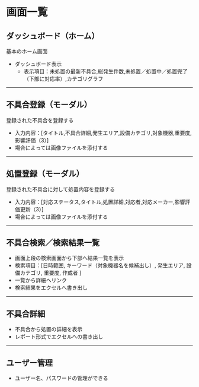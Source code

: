 # 画面一覧

## ダッシュボード（ホーム）

基本のホーム画面

- ダッシュボード表示
  - 表示項目：未処置の最新不具合,総発生件数,未処置／処置中／処置完了（下部に対応率）,カテゴリグラフ

---

## 不具合登録（モーダル）

登録された不具合を登録する

- 入力内容：[タイトル,不具合詳細,発生エリア,設備カテゴリ,対象機器,重要度,影響評価（3）]
- 場合によっては画像ファイルを添付する

---

## 処置登録（モーダル）

登録された不具合に対して処置内容を登録する

- 入力内容：[対応ステータス,タイトル,処置詳細,対応者,対応メーカー,影響評価更新（3）]
- 場合によっては画像ファイルを添付する

---

## 不具合検索／検索結果一覧

- 画面上段の検索画面から下部へ結果一覧を表示
- 検索項目：[日時範囲, キーワード（対象機器名を候補出し）, 発生エリア, 設備カテゴリ, 重要度, 作成者 ]
- 一覧から詳細へリンク
- 検索結果をエクセルへ書き出し

---

## 不具合詳細

- 不具合から処置の詳細を表示
- レポート形式でエクセルへの書き出し

---

## ユーザー管理

- ユーザー名、パスワードの管理ができる
